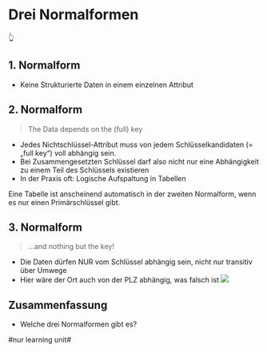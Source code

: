 # Drei Normalformen
👆

## 1. Normalform

- Keine Strukturierte Daten in einem einzelnen Attribut

## 2. Normalform

> The Data depends on the (full) key
- Jedes Nichtschlüssel-Attribut muss von jedem Schlüsselkandidaten (= „full key“) voll abhängig sein.
- Bei Zusammengesetzten Schlüssel darf also nicht nur eine Abhängigkeit zu einem Teil des Schlüssels existieren
- In der Praxis oft: Logische Aufspaltung in Tabellen

Eine Tabelle ist anscheinend automatisch in der zweiten Normalform, wenn es nur einen Primärschlüssel gibt.

## 3. Normalform

> …and nothing but the key!
- Die Daten dürfen NUR vom Schlüssel abhängig sein, nicht nur transitiv über Umwege
- Hier wäre der Ort auch von der PLZ abhängig, was falsch ist
![][image-1]

## Zusammenfassung
- Welche drei Normalformen gibt es?

[image-1]:	assets/dritte_normalform_kundenbeispiel-409x61.jpg

#nur learning unit#